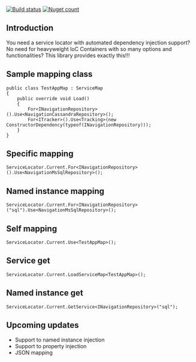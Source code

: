 [![Build status](https://ci.appveyor.com/api/projects/status/8ax5teh2x2xwhjof?svg=true)](https://ci.appveyor.com/project/AdGalesso/ezservicelocator)
[![Nuget count](https://img.shields.io/badge/nuget-v1.0.2-green.svg)](https://www.nuget.org/packages/EZServiceLocator/)

## Introduction
You need a service locator with automated dependency injection support? 
No need for heavyweight IoC Containers with so many options and functionalities?
This library provides exactly this!!!

## Sample mapping class
```
public class TestAppMap : ServiceMap
{
    public override void Load()
    {
        For<INavigationRepository>().Use<NavigationCassandraRepository>();
        For<ITracker>().Use<Tracking>(new ConstructorDependency(typeof(INavigationRepository)));
    }
}
```

## Specific mapping
```
ServiceLocator.Current.For<INavigationRepository>().Use<NavigationMsSqlRepository>();
```

## Named instance mapping
```
ServiceLocator.Current.For<INavigationRepository>("sql").Use<NavigationMsSqlRepository>();
```

## Self mapping
```
ServiceLocator.Current.Use<TestAppMap>();
```

## Service get
```
ServiceLocator.Current.LoadServiceMap<TestAppMap>();
```

## Named instance get
```
ServiceLocator.Current.GetService<INavigationRepository>("sql");
```

## Upcoming updates
* Support to named instance injection
* Support to property injection
* JSON mapping
